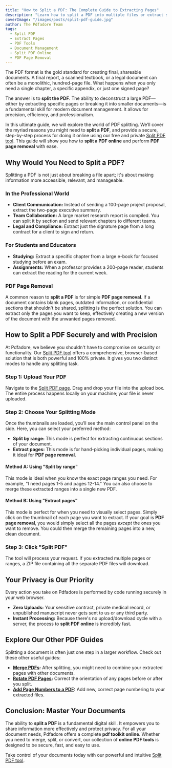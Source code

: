 ```yaml
---
title: "How to Split a PDF: The Complete Guide to Extracting Pages"
description: "Learn how to split a PDF into multiple files or extract specific pages for free. Our guide covers everything from splitting by range to PDF page removal, all securely in your browser."
coverImage: "/images/posts/split-pdf-guide.jpg"
author: The Pdfadore Team
tags:
  - Split PDF
  - Extract Pages
  - PDF Tools
  - Document Management
  - Split PDF Online
  - PDF Page Removal
---
```


The PDF format is the gold standard for creating final, shareable documents. A final report, a scanned textbook, or a legal document can often be a monolithic, hundred-page file. What happens when you only need a single chapter, a specific appendix, or just one signed page?

The answer is to **split the PDF**. The ability to deconstruct a large PDF—either by extracting specific pages or breaking it into smaller documents—is a fundamental skill for modern document management. It allows for precision, efficiency, and professionalism.

In this ultimate guide, we will explore the world of PDF splitting. We’ll cover the myriad reasons you might need to **split a PDF**, and provide a secure, step-by-step process for doing it online using our free and private [Split PDF tool](#/split). This guide will show you how to **split a PDF online** and perform **PDF page removal** with ease.

## Why Would You Need to Split a PDF?

Splitting a PDF is not just about breaking a file apart; it's about making information more accessible, relevant, and manageable.

### In the Professional World
*   **Client Communication:** Instead of sending a 100-page project proposal, extract the two-page executive summary.
*   **Team Collaboration:** A large market research report is compiled. You can split it by section and send relevant chapters to different teams.
*   **Legal and Compliance:** Extract just the signature page from a long contract for a client to sign and return.

### For Students and Educators
*   **Studying:** Extract a specific chapter from a large e-book for focused studying before an exam.
*   **Assignments:** When a professor provides a 200-page reader, students can extract the reading for the current week.

### PDF Page Removal
A common reason to **split a PDF** is for simple **PDF page removal**. If a document contains blank pages, outdated information, or confidential sections that shouldn't be shared, splitting is the perfect solution. You can extract only the pages you want to keep, effectively creating a new version of the document with the unwanted pages removed.

## How to Split a PDF Securely and with Precision

At Pdfadore, we believe you shouldn't have to compromise on security or functionality. Our [Split PDF tool](#/split) offers a comprehensive, browser-based solution that is both powerful and 100% private. It gives you two distinct modes to handle any splitting task.

### Step 1: Upload Your PDF
Navigate to the [Split PDF page](#/split). Drag and drop your file into the upload box. The entire process happens locally on your machine; your file is never uploaded.

### Step 2: Choose Your Splitting Mode
Once the thumbnails are loaded, you’ll see the main control panel on the side. Here, you can select your preferred method:

*   **Split by range:** This mode is perfect for extracting continuous sections of your document.
*   **Extract pages:** This mode is for hand-picking individual pages, making it ideal for **PDF page removal**.

#### Method A: Using "Split by range"
This mode is ideal when you know the exact page ranges you need. For example, "I need pages 1-5 and pages 12-14." You can also choose to merge these extracted ranges into a single new PDF.

#### Method B: Using "Extract pages"
This mode is perfect for when you need to visually select pages. Simply click on the thumbnail of each page you want to extract. If your goal is **PDF page removal**, you would simply select all the pages *except* the ones you want to remove. You could then merge the remaining pages into a new, clean document.

### Step 3: Click "Split PDF"
The tool will process your request. If you extracted multiple pages or ranges, a ZIP file containing all the separate PDF files will download.

## Your Privacy is Our Priority
Every action you take on Pdfadore is performed by code running securely in your web browser.

*   **Zero Uploads:** Your sensitive contract, private medical record, or unpublished manuscript never gets sent to us or any third party.
*   **Instant Processing:** Because there's no upload/download cycle with a server, the process to **split PDF online** is incredibly fast.

## Explore Our Other PDF Guides

Splitting a document is often just one step in a larger workflow. Check out these other useful guides:

*   **[Merge PDFs](#/blog/how-to-merge-pdf-files-ultimate-guide):** After splitting, you might need to combine your extracted pages with other documents.
*   **[Rotate PDF Pages](#/blog/how-to-rotate-pdf-pages-guide):** Correct the orientation of any pages before or after you split.
*   **[Add Page Numbers to a PDF](#/blog/how-to-add-page-numbers-to-pdf-guide):** Add new, correct page numbering to your extracted files.

## Conclusion: Master Your Documents

The ability to **split a PDF** is a fundamental digital skill. It empowers you to share information more effectively and protect privacy. For all your document needs, Pdfadore offers a complete **pdf toolkit online**. Whether you need to merge, split, or convert, our collection of **online PDF tools** is designed to be secure, fast, and easy to use.

Take control of your documents today with our powerful and intuitive [Split PDF tool](#/split).